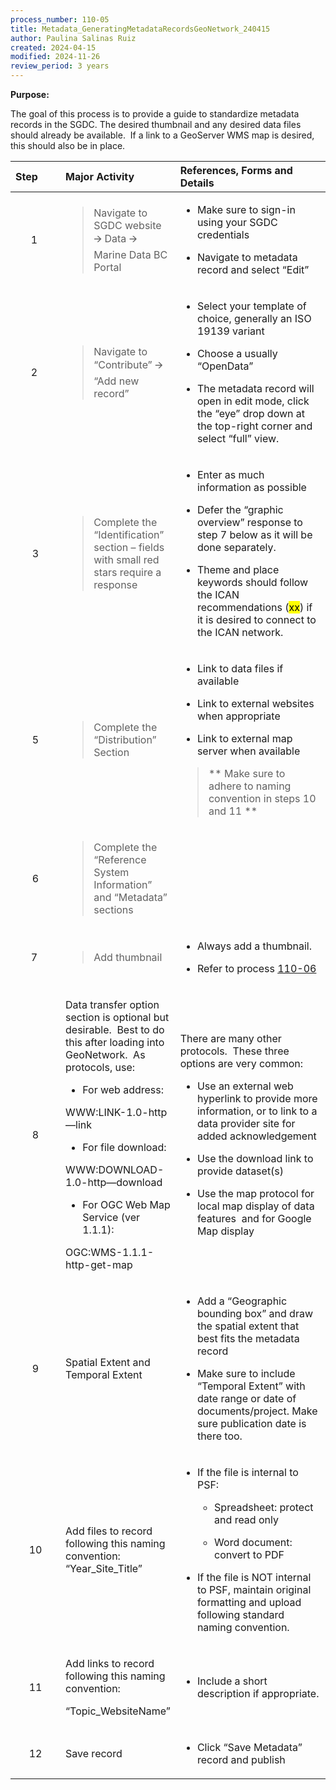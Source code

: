 ```yaml
---
process_number: 110-05
title: Metadata_GeneratingMetadataRecordsGeoNetwork_240415
author: Paulina Salinas Ruiz
created: 2024-04-15
modified: 2024-11-26
review_period: 3 years
---
```


**Purpose:**

The goal of this process is to provide a guide to standardize metadata records in the SGDC. The desired thumbnail and any desired data files should already be available.  If a link to a GeoServer WMS map is desired, this should also be in place. 

<table style="width:100%;">
<colgroup>
<col style="width: 17%" />
<col style="width: 31%" />
<col style="width: 50%" />
</colgroup>
<thead>
<tr>
<th style="text-align: left;"><strong>Step</strong> </th>
<th style="text-align: left;"><strong>Major Activity</strong> </th>
<th style="text-align: left;"><strong>References, Forms and Details</strong> </th>
</tr>
</thead>
<tbody>
<tr>
<td style="text-align: center;">1 </td>
<td><blockquote>
<p>Navigate to SGDC website 🡪 Data 🡪 Marine Data BC Portal</p>
</blockquote></td>
<td><ul>
<li><p>Make sure to sign-in using your SGDC credentials</p></li>
<li><p>Navigate to metadata record and select “Edit”</p></li>
</ul></td>
</tr>
<tr>
<td style="text-align: center;">2 </td>
<td><blockquote>
<p>Navigate to “Contribute” 🡪 “Add new record”</p>
</blockquote></td>
<td><ul>
<li><p>Select your template of choice, generally an ISO 19139 variant</p></li>
<li><p>Choose a usually “OpenData”</p></li>
<li><p>The metadata record will open in edit mode, click the “eye” drop down at the top-right corner and select “full” view.</p></li>
</ul></td>
</tr>
<tr>
<td style="text-align: center;">3</td>
<td><blockquote>
<p>Complete the “Identification” section – fields with small red stars require a response</p>
</blockquote></td>
<td><ul>
<li><p>Enter as much information as possible</p></li>
<li><p>Defer the “graphic overview” response to step 7 below as it will be done separately.</p></li>
<li><p>Theme and place keywords should follow the ICAN recommendations (<mark>xx</mark>) if it is desired to connect to the ICAN network.</p></li>
</ul></td>
</tr>
<tr>
<td style="text-align: center;">5</td>
<td><blockquote>
<p>Complete the “Distribution” Section</p>
</blockquote></td>
<td><ul>
<li><p>Link to data files if available</p></li>
<li><p>Link to external websites when appropriate</p></li>
<li><p>Link to external map server when available</p></li>
</ul>
<blockquote>
<p>** Make sure to adhere to naming convention in steps 10 and 11 **</p>
</blockquote></td>
</tr>
<tr>
<td style="text-align: center;">6</td>
<td><blockquote>
<p>Complete the “Reference System Information” and “Metadata” sections</p>
</blockquote></td>
<td></td>
</tr>
<tr>
<td style="text-align: center;">7 </td>
<td><blockquote>
<p>Add thumbnail</p>
</blockquote></td>
<td><ul>
<li><p>Always add a thumbnail.</p></li>
<li><p>Refer to process <a href="https://pacificsalmonfoundation-my.sharepoint.com/:w:/g/personal/psalinasruiz_psf_ca/EQdIk9uxw4dLhZiYUZNMFgkBGcktBKNOGNw0tCPr_BFmhg?e=6hiQao">110-06</a></p></li>
</ul></td>
</tr>
<tr>
<td style="text-align: center;">8</td>
<td><p>Data transfer option section is optional but desirable.  Best to do this after loading into GeoNetwork.  As protocols, use: </p>
<ul>
<li><p>For web address:</p></li>
</ul>
<p>WWW:LINK-1.0-http—link  </p>
<ul>
<li><p>For file download:</p></li>
</ul>
<p>WWW:DOWNLOAD-1.0-http—download </p>
<ul>
<li><p>For OGC Web Map Service (ver 1.1.1):</p></li>
</ul>
<p>OGC:WMS-1.1.1-http-get-map </p></td>
<td><p>There are many other protocols.  These three options are very common: </p>
<ul>
<li><p>Use an external web hyperlink to provide more information, or to link to a data provider site for added acknowledgement </p></li>
<li><p>Use the download link to provide dataset(s) </p></li>
<li><p>Use the map protocol for local map display of data features  and for Google Map display </p></li>
</ul></td>
</tr>
<tr>
<td style="text-align: center;">9</td>
<td>Spatial Extent and Temporal Extent </td>
<td><ul>
<li><p>Add a “Geographic bounding box” and draw the spatial extent that best fits the metadata record</p></li>
<li><p>Make sure to include “Temporal Extent” with date range or date of documents/project. Make sure publication date is there too.  </p></li>
</ul></td>
</tr>
<tr>
<td style="text-align: center;">10</td>
<td>Add files to record following this naming convention: “Year_Site_Title”</td>
<td><ul>
<li><p>If the file is internal to PSF:</p>
<ul>
<li><p>Spreadsheet: protect and read only</p></li>
<li><p>Word document: convert to PDF</p></li>
</ul></li>
<li><p>If the file is NOT internal to PSF, maintain original formatting and upload following standard naming convention.</p></li>
</ul></td>
</tr>
<tr>
<td style="text-align: center;">11</td>
<td><p>Add links to record following this naming convention:</p>
<p>“Topic_WebsiteName”</p></td>
<td><ul>
<li><p>Include a short description if appropriate.</p></li>
</ul></td>
</tr>
<tr>
<td style="text-align: center;">12</td>
<td>Save record</td>
<td><ul>
<li><p>Click “Save Metadata” record and publish</p></li>
</ul></td>
</tr>
</tbody>
</table>
